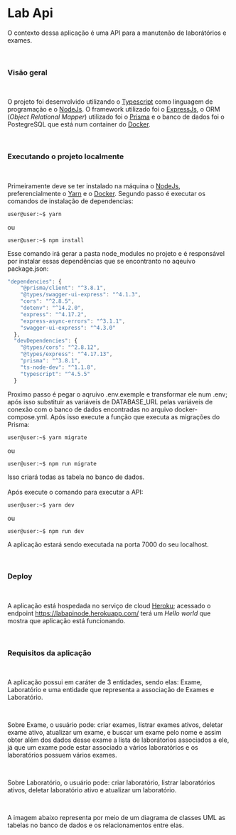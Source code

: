 # Lab Api

<p> O contexto dessa aplicação é uma API para a manutenão de laborátórios e exames. </p>

<div id = 'visao'>

<br/>

### Visão geral

<br/>

O projeto foi desenvolvido utilizando o [Typescript](https://www.typescriptlang.org/) como linguagem de programação e o [NodeJs](https://nodejs.org/en/). O framework utilizado foi o [ExpressJs](https://expressjs.com/), o ORM (_Object Relational Mapper_) utilizado foi o [Prisma](https://www.prisma.io/) e o banco de dados foi o PostegreSQL que está num container do [Docker](https://www.docker.com/).

</div>

<br>

<div id="exclocal">

### Executando o projeto localmente

<br>

Primeiramente deve se ter instalado na máquina o [NodeJs](https://nodejs.org/en/), preferencialmente o [Yarn](https://classic.yarnpkg.com/lang/en/docs/install/#debian-stable) e o [Docker](https://www.docker.com/).
Segundo passo é executar os comandos de instalação de dependencias:

```console
user@user:~$ yarn
```

ou

```console
user@user:~$ npm install
```

Esse comando irá gerar a pasta node_modules no projeto e é responsável por instalar essas dependências que se encontranto no aqeuivo package.json:

```javascript
"dependencies": {
    "@prisma/client": "^3.8.1",
    "@types/swagger-ui-express": "^4.1.3",
    "cors": "^2.8.5",
    "dotenv": "^14.2.0",
    "express": "^4.17.2",
    "express-async-errors": "^3.1.1",
    "swagger-ui-express": "^4.3.0"
  },
  "devDependencies": {
    "@types/cors": "^2.8.12",
    "@types/express": "^4.17.13",
    "prisma": "^3.8.1",
    "ts-node-dev": "^1.1.8",
    "typescript": "^4.5.5"
  }
```

Proximo passo é pegar o aqruivo .env.exemple e transformar ele num .env; após isso substituir as variáveis de DATABASE_URL pelas variáveis de conexão com o banco de dados encontradas no arquivo docker-compose.yml. Após isso execute a função que executa as migrações do Prisma:

```console
user@user:~$ yarn migrate
```

ou

```console
user@user:~$ npm run migrate
```

Isso criará todas as tabela no banco de dados.<br><br>
Após execute o comando para executar a API:

```console
user@user:~$ yarn dev
```

ou

```console
user@user:~$ npm run dev
```

A aplicação estará sendo executada na porta 7000 do seu localhost.

</div>
<br>

<div id='deploy'>

### Deploy

<br>

A aplicação está hospedada no serviço de cloud [Heroku](https://dashboard.heroku.com/); acessado o endpoint https://labapinode.herokuapp.com/ terá um _Hello world_ que mostra que aplicação está funcionando.

<br>

</div>

<div id = 'req'>

### Requisitos da aplicação

<br>

A aplicação possui em caráter de 3 entidades, sendo elas: Exame, Laboratório e uma entidade que representa a associação de Exames e Laboratório.

<br>

Sobre Exame, o usuário pode: criar exames, listrar exames ativos, deletar exame ativo, atualizar um exame, e buscar um exame pelo nome e assim obter além dos dados desse exame a lista de laborátorios associados a ele, já que um exame pode estar associado a vários laboratórios e os laboratórios possuem vários exames.

<br>

Sobre Laboratório, o usuário pode: criar laboratório, listrar laboratórios ativos, deletar laboratório ativo e atualizar um laboratório.

<br>

A imagem abaixo representa por meio de um diagrama de classes UML as tabelas no banco de dados e os relacionamentos entre elas.

<br>

<div>
